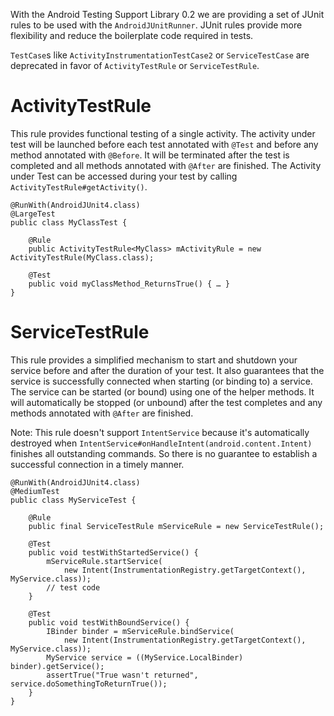 With the Android Testing Support Library 0.2 we are providing a set of JUnit rules to be used with the `AndroidJUnitRunner`. JUnit rules provide more flexibility and reduce the boilerplate code required in tests.

`TestCase`s like `ActivityInstrumentationTestCase2` or `ServiceTestCase` are deprecated in favor of `ActivityTestRule` or `ServiceTestRule`.

# ActivityTestRule #
This rule provides functional testing of a single activity. The activity under test will be launched before each test annotated with `@Test` and before any method annotated with `@Before`. It will be terminated after the test is completed and all methods annotated with `@After` are finished. The Activity under Test can be accessed during your test by calling `ActivityTestRule#getActivity()`.

```
@RunWith(AndroidJUnit4.class)
@LargeTest
public class MyClassTest {

    @Rule
    public ActivityTestRule<MyClass> mActivityRule = new ActivityTestRule(MyClass.class);

    @Test
    public void myClassMethod_ReturnsTrue() { … }
}
```
# ServiceTestRule #

This rule provides a simplified mechanism to start and shutdown your service before and after the duration of your test. It also guarantees that the service is successfully connected when starting (or binding to) a service. The service can be started (or bound) using one of the helper methods. It will automatically be stopped (or unbound) after the test completes and any methods annotated with `@After` are finished.

Note: This rule doesn't support `IntentService` because it's automatically destroyed when `IntentService#onHandleIntent(android.content.Intent)` finishes all outstanding commands. So there is no guarantee to establish a successful connection in a timely manner.

```
@RunWith(AndroidJUnit4.class)
@MediumTest
public class MyServiceTest {

    @Rule
    public final ServiceTestRule mServiceRule = new ServiceTestRule();

    @Test
    public void testWithStartedService() {
        mServiceRule.startService(
            new Intent(InstrumentationRegistry.getTargetContext(), MyService.class));
        // test code
    }

    @Test
    public void testWithBoundService() {
        IBinder binder = mServiceRule.bindService(
            new Intent(InstrumentationRegistry.getTargetContext(), MyService.class));
        MyService service = ((MyService.LocalBinder) binder).getService();
        assertTrue("True wasn't returned", service.doSomethingToReturnTrue());
    }
}
```